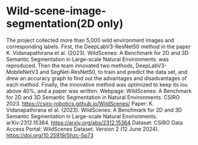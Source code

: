 # Wild-scene-image-segmentation(2D only)
The project collected more than 5,000 wild environment images and corresponding labels. First, the DeepLabV3-ResNet50
method in the paper K. Vidanapathirana et al. (2023). WildScenes: A Benchmark for 2D and 3D Semantic Segmentation in
Large-scale Natural Environments. was reproduced. Then the team innovated two methods, DeepLabV3-MobileNetV3 and
SegNet-ResNet50, to train and predict the data set, and drew an accuracy graph to find out the advantages and
disadvantages of each method. Finally, the innovative method was optimized to keep its iou above 40%, and a paper was
written.
Webpage: WildScenes: A Benchmark for 2D and 3D Semantic Segmentation in Natural Environments. CSIRO 2023. https://csiro-robotics.github.io/WildScenes/
Paper: K. Vidanapathirana et al. (2023). WildScenes: A Benchmark for 2D and 3D Semantic Segmentation in Large-scale Natural Environments. arXiv:2312.15364. https://arxiv.org/abs/2312.15364
Dataset: CSIRO Data Access Portal: WildScenes Dataset. Version 2 (12 June 2024).
https://doi.org/10.25919/5hzc-5p73
